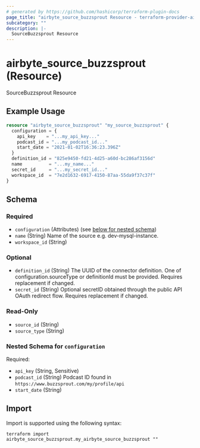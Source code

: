 ```yaml
---
# generated by https://github.com/hashicorp/terraform-plugin-docs
page_title: "airbyte_source_buzzsprout Resource - terraform-provider-airbyte"
subcategory: ""
description: |-
  SourceBuzzsprout Resource
---
```


# airbyte_source_buzzsprout (Resource)

SourceBuzzsprout Resource

## Example Usage

```terraform
resource "airbyte_source_buzzsprout" "my_source_buzzsprout" {
  configuration = {
    api_key    = "...my_api_key..."
    podcast_id = "...my_podcast_id..."
    start_date = "2021-01-02T16:36:23.396Z"
  }
  definition_id = "825e9450-fd21-4d25-a60d-bc286af3156d"
  name          = "...my_name..."
  secret_id     = "...my_secret_id..."
  workspace_id  = "7e2d1632-6917-4150-87aa-55da9f37c37f"
}
```

<!-- schema generated by tfplugindocs -->
## Schema

### Required

- `configuration` (Attributes) (see [below for nested schema](#nestedatt--configuration))
- `name` (String) Name of the source e.g. dev-mysql-instance.
- `workspace_id` (String)

### Optional

- `definition_id` (String) The UUID of the connector definition. One of configuration.sourceType or definitionId must be provided. Requires replacement if changed.
- `secret_id` (String) Optional secretID obtained through the public API OAuth redirect flow. Requires replacement if changed.

### Read-Only

- `source_id` (String)
- `source_type` (String)

<a id="nestedatt--configuration"></a>
### Nested Schema for `configuration`

Required:

- `api_key` (String, Sensitive)
- `podcast_id` (String) Podcast ID found in `https://www.buzzsprout.com/my/profile/api`
- `start_date` (String)

## Import

Import is supported using the following syntax:

```shell
terraform import airbyte_source_buzzsprout.my_airbyte_source_buzzsprout ""
```
